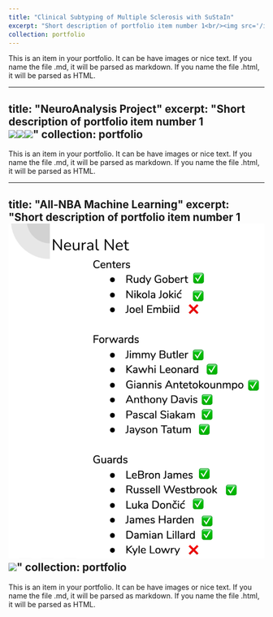 ```yaml
---
title: "Clinical Subtyping of Multiple Sclerosis with SuStaIn"
excerpt: "Short description of portfolio item number 1<br/><img src='/images/clinical_subtypes'><img src='/images/KDE_clinical_features'>"
collection: portfolio
---
```


This is an item in your portfolio. It can be have images or nice text. If you name the file .md, it will be parsed as markdown. If you name the file .html, it will be parsed as HTML. 


---
title: "NeuroAnalysis Project"
excerpt: "Short description of portfolio item number 1<br/><img src='/images/PPA'><img src='/images/2D PPA'><img src='/images/3d PPA.png'>"
collection: portfolio
---

This is an item in your portfolio. It can be have images or nice text. If you name the file .md, it will be parsed as markdown. If you name the file .html, it will be parsed as HTML. 


---
title: "All-NBA Machine Learning"
excerpt: "Short description of portfolio item number 1<br/><img src='/images/NN_NBA_performance.png'><img src='/images/center_feature_performance'>"
collection: portfolio
---

This is an item in your portfolio. It can be have images or nice text. If you name the file .md, it will be parsed as markdown. If you name the file .html, it will be parsed as HTML. 
